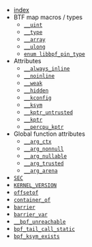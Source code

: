 - [index](index.md)
- BTF map macros / types
  - [`__uint`](__uint.md)
  - [`__type`](__type.md)
  - [`__array`](__array.md)
  - [`__ulong`](__ulong.md)
  - [`enum libbpf_pin_type`](enum-libbpf_pin_type.md)
- Attributes
  - [`__always_inline`](__always_inline.md)
  - [`__noinline`](__noinline.md)
  - [`__weak`](__weak.md)
  - [`__hidden`](__hidden.md)
  - [`__kconfig`](__kconfig.md)
  - [`__ksym`](__ksym.md)
  - [`__kptr_untrusted`](__kptr_untrusted.md)
  - [`__kptr`](__kptr.md)
  - [`__percpu_kptr`](__percpu_kptr.md)
- Global function attributes
  - [`__arg_ctx`](__arg_ctx.md)
  - [`__arg_nonnull`](__arg_nonnull.md)
  - [`__arg_nullable`](__arg_nullable.md)
  - [`__arg_trusted`](__arg_trusted.md)
  - [`__arg_arena`](__arg_arena.md)
- [`SEC`](SEC.md)
- [`KERNEL_VERSION`](KERNEL_VERSION.md)
- [`offsetof`](offsetof.md)
- [`container_of`](container_of.md)
- [`barrier`](barrier.md)
- [`barrier_var`](barrier_var.md)
- [`__bpf_unreachable`](__bpf_unreachable.md)
- [`bpf_tail_call_static`](bpf_tail_call_static.md)
- [`bpf_ksym_exists`](bpf_ksym_exists.md)

